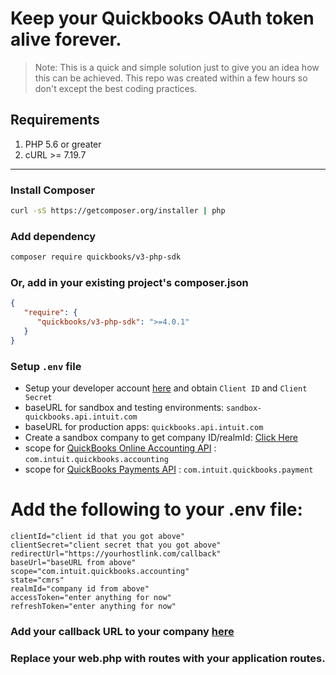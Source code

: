 # Keep your Quickbooks OAuth token alive forever.

> Note: This is a quick and simple solution just to give you an idea how this can be achieved. This repo was created within a few hours so don't except the best coding practices.

## Requirements

1. PHP 5.6 or greater
2. cURL >= 7.19.7

---

### Install Composer

```bash
curl -sS https://getcomposer.org/installer | php
```

### Add dependency

```bash
composer require quickbooks/v3-php-sdk
```

### Or, add in your existing project's composer.json

```json
{
   "require": {
      "quickbooks/v3-php-sdk": ">=4.0.1"
   }
}
```

### Setup `.env` file

* Setup your developer account [here](https://developer.intuit.com/app/developer/qbo/docs/get-started/get-client-id-and-client-secret) and obtain `Client ID` and `Client Secret`
* baseURL for sandbox and testing environments: `sandbox-quickbooks.api.intuit.com`
* baseURL for production apps: `quickbooks.api.intuit.com`
* Create a sandbox company to get company ID/realmId: [Click Here](https://developer.intuit.com/app/developer/qbo/docs/develop/sandboxes/manage-your-sandboxes)
* scope for [QuickBooks Online Accounting API](https://developer.intuit.com/app/developer/qbo/docs/learn/scopes#current-scopes) : `com.intuit.quickbooks.accounting`
* scope for [QuickBooks Payments API](https://developer.intuit.com/app/developer/qbo/docs/learn/scopes#current-scopes) : `com.intuit.quickbooks.payment`

# Add the following to your .env file:

```env
clientId="client id that you got above"
clientSecret="client secret that you got above"
redirectUrl="https://yourhostlink.com/callback"
baseUrl="baseURL from above"
scope="com.intuit.quickbooks.accounting"
state="cmrs"
realmId="company id from above"
accessToken="enter anything for now"
refreshToken="enter anything for now"
```

### Add your callback URL to your company [here](https://developer.intuit.com/app/developer/qbo/docs/develop/authentication-and-authorization/set-redirect-uri)

### Replace your web.php with routes with your application routes.

